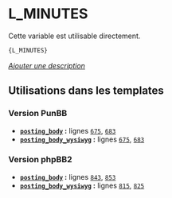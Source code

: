 # L_MINUTES


Cette variable est utilisable directement.

```html
{L_MINUTES}
```

[*Ajouter une description*](https://fa-tvars.appspot.com/var/L_MINUTES)

## Utilisations dans les templates

### Version PunBB
* __[`posting_body`](../tpl/var/punbb/posting_body.md#readme) :__ lignes [`675`](../tpl/src/punbb/posting_body.tpl#L675), [`683`](../tpl/src/punbb/posting_body.tpl#L683)
* __[`posting_body_wysiwyg`](../tpl/var/punbb/posting_body_wysiwyg.md#readme) :__ lignes [`675`](../tpl/src/punbb/posting_body_wysiwyg.tpl#L675), [`683`](../tpl/src/punbb/posting_body_wysiwyg.tpl#L683)

### Version phpBB2
* __[`posting_body`](../tpl/var/subsilver/posting_body.md#readme) :__ lignes [`843`](../tpl/src/subsilver/posting_body.tpl#L843), [`853`](../tpl/src/subsilver/posting_body.tpl#L853)
* __[`posting_body_wysiwyg`](../tpl/var/subsilver/posting_body_wysiwyg.md#readme) :__ lignes [`815`](../tpl/src/subsilver/posting_body_wysiwyg.tpl#L815), [`825`](../tpl/src/subsilver/posting_body_wysiwyg.tpl#L825)